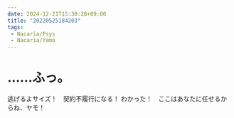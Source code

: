 ```yaml
---
date: 2024-12-21T15:30:28+09:00
title: "20220525184203"
tags:
 - Nacaria/Psys
 - Nacaria/Yamo
---
```


# ……ふっ。
逃げるよサイズ！　契約不履行になる！
わかった！　ここはあなたに任せるからね、ヤモ！

